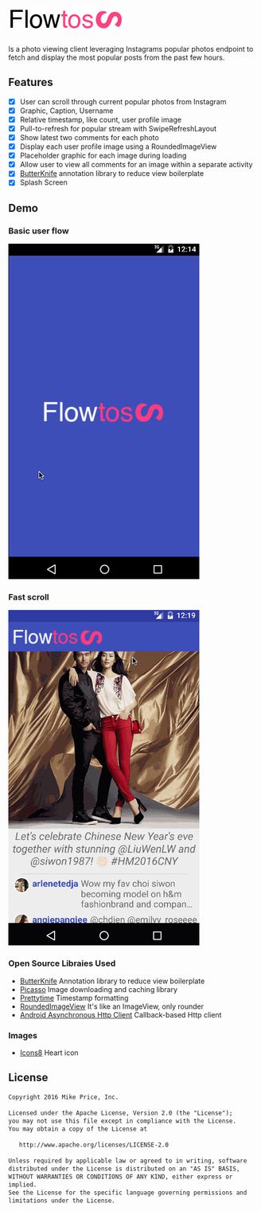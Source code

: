 # ![Alt text](/Resources/flowto_logo.png "Its like photos, only with more flow")
Is a photo viewing client leveraging Instagrams popular photos endpoint to fetch and display the most popular posts from the past few hours.

## Features
- [x] User can scroll through current popular photos from Instagram
- [x] Graphic, Caption, Username
- [x] Relative timestamp, like count, user profile image
- [x] Pull-to-refresh for popular stream with SwipeRefreshLayout
- [x] Show latest two comments for each photo
- [x] Display each user profile image using a RoundedImageView
- [x] Placeholder graphic for each image during loading
- [x] Allow user to view all comments for an image within a separate activity
- [x] [ButterKnife](http://jakewharton.github.io/butterknife/) annotation library to reduce view boilerplate
- [x] Splash Screen

## Demo
### Basic user flow
![Alt text](/Resources/splashDemoDetail.gif)

### Fast scroll
![Alt text](/Resources/splashDemoFastScroll.gif "Smooth scrolling and placeholder images")

### Open Source Libraies Used
- [ButterKnife](http://jakewharton.github.io/butterknife/) Annotation library to reduce view boilerplate
- [Picasso](https://github.com/square/picasso) Image downloading and caching library 
- [Prettytime](http://www.ocpsoft.org/prettytime/) Timestamp formatting
- [RoundedImageView](https://github.com/vinc3m1/RoundedImageView) It's like an ImageView, only rounder
- [Android Asynchronous Http Client](http://loopj.com/android-async-http/) Callback-based Http client

### Images
- [Icons8](https://icons8.com/android-icons/) Heart icon

License
--------

    Copyright 2016 Mike Price, Inc.

    Licensed under the Apache License, Version 2.0 (the "License");
    you may not use this file except in compliance with the License.
    You may obtain a copy of the License at

       http://www.apache.org/licenses/LICENSE-2.0

    Unless required by applicable law or agreed to in writing, software
    distributed under the License is distributed on an "AS IS" BASIS,
    WITHOUT WARRANTIES OR CONDITIONS OF ANY KIND, either express or implied.
    See the License for the specific language governing permissions and
    limitations under the License.
